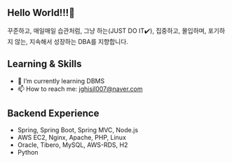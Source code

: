 ## Hello World!!!👋
꾸준하고, 매일매일 습관처럼, 그냥 하는(JUST DO IT✔️),
집중하고, 몰입하며, 포기하지 않는, 지속해서 성장하는 DBA를 지향합니다.

## Learning & Skills
- 🌱 I’m currently learning DBMS
- 📫 How to reach me: jghisjl007@naver.com

## Backend Experience
- Spring, Spring Boot, Spring MVC, Node.js
- AWS EC2, Nginx, Apache, PHP, Linux
- Oracle, Tibero, MySQL, AWS-RDS, H2
- Python




<!--
**shinyehwan/shinyehwan** is a ✨ _special_ ✨ repository because its `README.md` (this file) appears on your GitHub profile.

Here are some ideas to get you started:

- 🔭 I’m currently working on ...
- 🌱 I’m currently learning ...
- 👯 I’m looking to collaborate on ...
- 🤔 I’m looking for help with ...
- 💬 Ask me about ...
- 📫 How to reach me: ...
- 😄 Pronouns: ...
- ⚡ Fun fact: ...
-->
